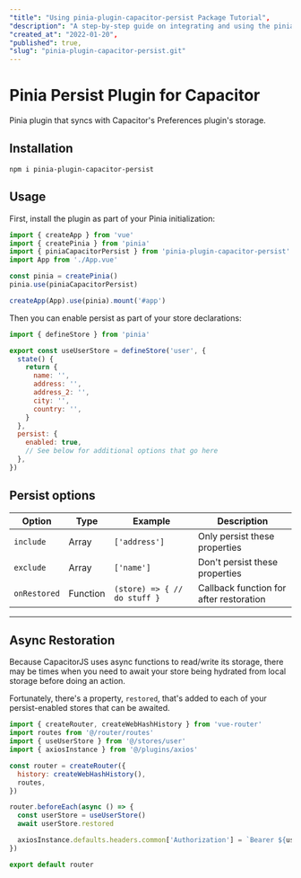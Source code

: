 ```yaml
---
"title": "Using pinia-plugin-capacitor-persist Package Tutorial",
"description": "A step-by-step guide on integrating and using the pinia-plugin-capacitor-persist package with Pinia for state management in Vue applications.",
"created_at": "2022-01-20",
"published": true,
"slug": "pinia-plugin-capacitor-persist.git"
---
```


# Pinia Persist Plugin for Capacitor

Pinia plugin that syncs with Capacitor's Preferences plugin's storage.

## Installation

```
npm i pinia-plugin-capacitor-persist
```

## Usage

First, install the plugin as part of your Pinia initialization:

```js
import { createApp } from 'vue'
import { createPinia } from 'pinia'
import { piniaCapacitorPersist } from 'pinia-plugin-capacitor-persist'
import App from './App.vue'

const pinia = createPinia()
pinia.use(piniaCapacitorPersist)

createApp(App).use(pinia).mount('#app')
```

Then you can enable persist as part of your store declarations:

```js
import { defineStore } from 'pinia'

export const useUserStore = defineStore('user', {
  state() {
    return {
      name: '',
      address: '',
      address_2: '',
      city: '',
      country: '',
    }
  },
  persist: {
    enabled: true,
    // See below for additional options that go here
  },
})
```

## Persist options

| Option       | Type     | Example                      | Description                             |
| ------------ | -------- | ---------------------------- | --------------------------------------- |
| `include`    | Array    | `['address']`                | Only persist these properties           |
| `exclude`    | Array    | `['name']`                   | Don't persist these properties          |
| `onRestored` | Function | `(store) => { // do stuff }` | Callback function for after restoration |

---

## Async Restoration

Because CapacitorJS uses async functions to read/write its storage, there may be times when you need to await your store being hydrated from local storage before doing an action.

Fortunately, there's a property, `restored`, that's added to each of your persist-enabled stores that can be awaited.

```js
import { createRouter, createWebHashHistory } from 'vue-router'
import routes from '@/router/routes'
import { useUserStore } from '@/stores/user'
import { axiosInstance } from '@/plugins/axios'

const router = createRouter({
  history: createWebHashHistory(),
  routes,
})

router.beforeEach(async () => {
  const userStore = useUserStore()
  await userStore.restored

  axiosInstance.defaults.headers.common['Authorization'] = `Bearer ${userStore.token}`
})

export default router
```